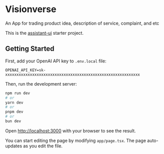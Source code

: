 # Visionverse
An App for trading product idea, description of service, complaint, and etc

This is the [assistant-ui](https://github.com/Yonom/assistant-ui) starter project.

## Getting Started

First, add your OpenAI API key to `.env.local` file:

```
OPENAI_API_KEY=sk-xxxxxxxxxxxxxxxxxxxxxxxxxxxxxxxxxxxxxxxxxxxxxxxxxxxxxxxxxxxx
```

Then, run the development server:

```bash
npm run dev
# or
yarn dev
# or
pnpm dev
# or
bun dev
```

Open [http://localhost:3000](http://localhost:3000) with your browser to see the result.

You can start editing the page by modifying `app/page.tsx`. The page auto-updates as you edit the file.
